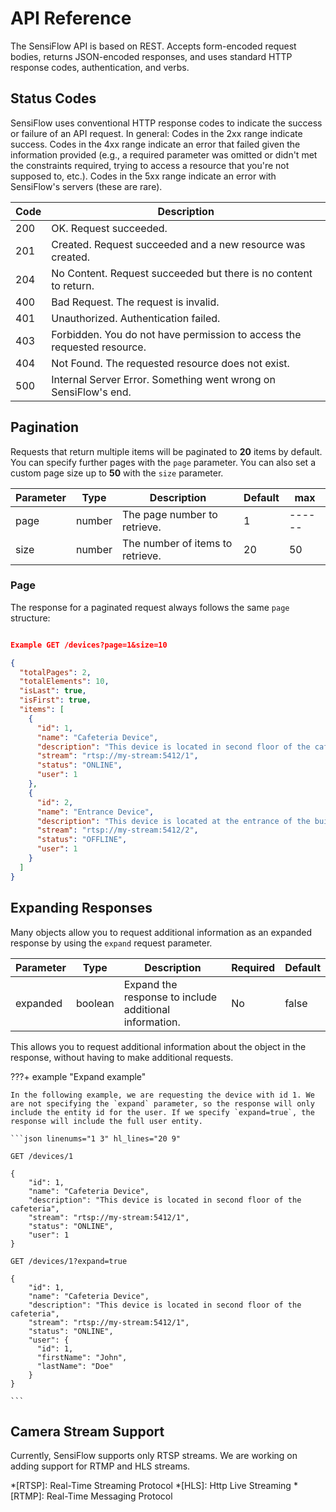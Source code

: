 # API Reference

The SensiFlow API is based on REST. Accepts form-encoded request bodies, returns JSON-encoded responses, and uses standard HTTP response codes, authentication, and verbs.

## Status Codes
SensiFlow uses conventional HTTP response codes to indicate the success or failure of an API request. In general: Codes in the 2xx range indicate success. Codes in the 4xx range indicate an error that failed given the information provided (e.g., a required parameter was omitted or didn't met the constraints required, trying to access a resource that you're not supposed to, etc.). Codes in the 5xx range indicate an error with SensiFlow's servers (these are rare).

| Code | Description |
|------|-------------|
| 200 | OK. Request succeeded. |
| 201 | Created. Request succeeded and a new resource was created. |
| 204 | No Content. Request succeeded but there is no content to return. |
| 400 | Bad Request. The request is invalid. |
| 401 | Unauthorized. Authentication failed. |
| 403 | Forbidden. You do not have permission to access the requested resource. |
| 404 | Not Found. The requested resource does not exist. |
| 500 | Internal Server Error. Something went wrong on SensiFlow's end. |

## Pagination

Requests that return multiple items will be paginated to **20** items by default. You can specify further pages with the `page` parameter. You can also set a custom page size up to **50** with the `size` parameter.

| Parameter | Type | Description | Default | max |
|-----------|------|-------------| ------- | --- |
| page | number | The page number to retrieve. | 1 | ------ |
| size | number | The number of items to retrieve. | 20 | 50 |

### Page

The response for a paginated request always follows the same `page` structure:

```json

Example GET /devices?page=1&size=10

{
  "totalPages": 2,  
  "totalElements": 10,
  "isLast": true,
  "isFirst": true,
  "items": [
    {
      "id": 1,
      "name": "Cafeteria Device",
      "description": "This device is located in second floor of the cafeteria",
      "stream": "rtsp://my-stream:5412/1",
      "status": "ONLINE",
      "user": 1
    },
    {
      "id": 2,
      "name": "Entrance Device",
      "description": "This device is located at the entrance of the building",
      "stream": "rtsp://my-stream:5412/2",
      "status": "OFFLINE",
      "user": 1
    }
  ]
}
```

## Expanding Responses

Many objects allow you to request additional information as an expanded response by using the `expand` request parameter.

| Parameter | Type | Description | Required | Default |
|-----------|------|-------------| -------- | ------- |
| expanded | boolean | Expand the response to include additional information. | No | false |


This allows you to request additional information about the object in the response, without having to make additional requests.


???+ example "Expand example"

    In the following example, we are requesting the device with id 1. We are not specifying the `expand` parameter, so the response will only include the entity id for the user. If we specify `expand=true`, the response will include the full user entity.

    ```json linenums="1 3" hl_lines="20 9"

    GET /devices/1

    {
        "id": 1,
        "name": "Cafeteria Device",
        "description": "This device is located in second floor of the cafeteria",
        "stream": "rtsp://my-stream:5412/1",
        "status": "ONLINE",
        "user": 1 
    }

    GET /devices/1?expand=true

    {
        "id": 1,
        "name": "Cafeteria Device",
        "description": "This device is located in second floor of the cafeteria",
        "stream": "rtsp://my-stream:5412/1",
        "status": "ONLINE",
        "user": {
          "id": 1,
          "firstName": "John",
          "lastName": "Doe"
        }
    }

    ```

## Camera Stream Support

Currently, SensiFlow supports only RTSP  streams. We are working on adding support for RTMP and HLS streams.

*[RTSP]: Real-Time Streaming Protocol
*[HLS]: Http Live Streaming
*[RTMP]: Real-Time Messaging Protocol